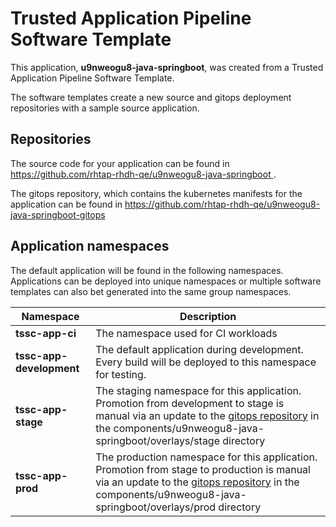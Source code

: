 # Trusted Application Pipeline Software Template

This application, **u9nweogu8-java-springboot**, was created from a Trusted Application Pipeline Software Template.

The software templates create a new source and gitops deployment repositories with a sample source application. 

## Repositories

The source code for your application can be found in [https://github.com/rhtap-rhdh-qe/u9nweogu8-java-springboot ](https://github.com/rhtap-rhdh-qe/u9nweogu8-java-springboot ).
 
The gitops repository, which contains the kubernetes manifests for the application can be found in 
[https://github.com/rhtap-rhdh-qe/u9nweogu8-java-springboot-gitops ](https://github.com/rhtap-rhdh-qe/u9nweogu8-java-springboot-gitops ) 

## Application namespaces 

The default application will be found in the following namespaces. Applications can be deployed into unique namespaces or multiple software templates can also bet generated into the same group namespaces.  

|  Namespace   |  Description   |  
| -------- | -------- |
| **tssc-app-ci** | The namespace used for CI workloads |
| **tssc-app-development** | The default application during development. Every build will be deployed to this namespace for testing. |
| **tssc-app-stage** | The staging namespace for this application. Promotion from development to stage is manual via an update to the [gitops repository](https://github.com/rhtap-rhdh-qe/u9nweogu8-java-springboot-gitops ) in the components/u9nweogu8-java-springboot/overlays/stage directory |
| **tssc-app-prod** | The production namespace for this application. Promotion from stage to production is manual via an update to the [gitops repository](https://github.com/rhtap-rhdh-qe/u9nweogu8-java-springboot-gitops ) in the components/u9nweogu8-java-springboot/overlays/prod directory |